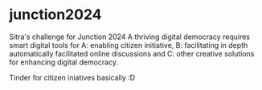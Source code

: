 # junction2024
Sitra's challenge for Junction 2024
A thriving digital democracy requires smart digital tools for A: enabling citizen initiative, B: facilitating in depth automatically facilitated online discussions and C: other creative solutions for enhancing digital democracy.

Tinder for citizen iniatives basically :D
